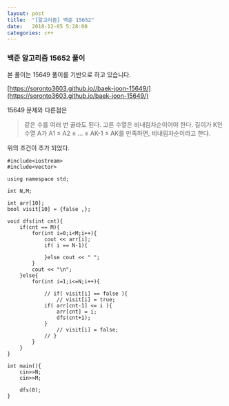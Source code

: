 ```yaml
---
layout: post
title:  "[알고리즘] 백준 15652"
date:   2018-12-05 5:28:00
categories: c++
---
```


### 백준 알고리즘 15652 풀이

본 풀이는 15649 풀이를 기반으로 하고 있습니다.

[https://soronto3603.github.io//baek-joon-15649/](https://soronto3603.github.io/baek-joon-15649/)

15649 문제와 다른점은 

> 같은 수를 여러 번 골라도 된다.
> 고른 수열은 비내림차순이어야 한다.
> 길이가 K인 수열 A가 A1 ≤ A2 ≤ ... ≤ AK-1 ≤ AK를 만족하면, 비내림차순이라고 한다.

위의 조건이 추가 되었다.

```
#include<iostream>
#include<vector>

using namespace std;

int N,M;

int arr[10];
bool visit[10] = {false ,};

void dfs(int cnt){
    if(cnt == M){
        for(int i=0;i<M;i++){
            cout << arr[i];
            if( i == N-1){

            }else cout << " ";
        }
        cout << "\n";
    }else{
        for(int i=1;i<=N;i++){

            // if( visit[i] == false ){
                // visit[i] = true;
            if( arr[cnt-1] <= i ){
                arr[cnt] = i;
                dfs(cnt+1);
            }
                // visit[i] = false; 
            // }
        }
    }
}

int main(){
    cin>>N;
    cin>>M;
   
    dfs(0);
}
```